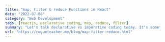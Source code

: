 ```yaml
---
title: "map, filter & reduce Functions in React"
date: "2022-07-08"
category: "Web Development"
tags: [reactjs, declarative coding, map, reduce, filter]
summary: "Let's talk declarative vs imperative coding today. It's something that I've been trying to change about myself when coding in React, because I've found it to be highly efficient, and it'd be great to talk you guys through it. What better way to explain this than through the map, filter & reduce functions in JS?"
url: "https://rogueteacher.me/blog/map-filter-reduce.html"
---
```

